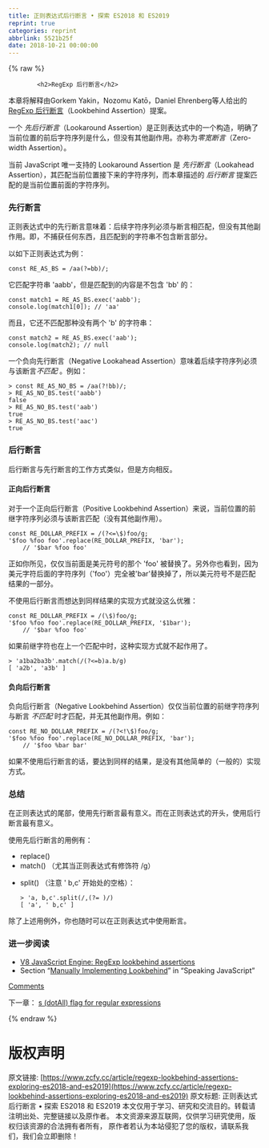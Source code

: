 ```yaml
---
title: 正则表达式后行断言 • 探索 ES2018 和 ES2019
reprint: true
categories: reprint
abbrlink: 5521b25f
date: 2018-10-21 00:00:00
---
```


{% raw %}

            <h2>RegExp 后行断言</h2>
<p>本章将解释由Gorkem Yakin，Nozomu Katō，Daniel Ehrenberg等人给出的<a href="https://github.com/tc39/proposal-regexp-lookbehind">RegExp 后行断言</a>（Lookbehind Assertion）提案。</p>
<p>一个 <em>先后行断言</em>（Lookaround Assertion）是正则表达式中的一个构造，明确了当前位置的前后字符序列是什么，但没有其他副作用。亦称为<em>零宽断言</em>（Zero-width Assertion）。</p>
<p>当前 JavaScript 唯一支持的 Lookaround Assertion 是 <em>先行断言</em>（Lookahead Assertion），其匹配当前位置接下来的字符序列，而本章描述的 <em>后行断言</em> 提案匹配的是当前位置前面的字符序列。</p>
<h3>先行断言</h3>
<p>正则表达式中的先行断言意味着：后续字符序列必须与断言相匹配，但没有其他副作用。即，不捕获任何东西，且匹配到的字符串不包含断言部分。</p>
<p>以如下正则表达式为例：</p>
<pre><code class="hljs javascript"><span class="hljs-keyword">const</span> RE_AS_BS = <span class="hljs-regexp">/aa(?=bb)/</span>;
</code></pre><p>它匹配字符串 'aabb'，但是匹配到的内容是不包含 'bb' 的：</p>
<pre><code class="hljs javascript"><span class="hljs-keyword">const</span> match1 = RE_AS_BS.exec(<span class="hljs-string">'aabb'</span>);
<span class="hljs-built_in">console</span>.log(match1[<span class="hljs-number">0</span>]); <span class="hljs-comment">// 'aa'</span>
</code></pre><p>而且，它还不匹配那种没有两个 'b' 的字符串：</p>
<pre><code class="hljs javascript"><span class="hljs-keyword">const</span> match2 = RE_AS_BS.exec(<span class="hljs-string">'aab'</span>);
<span class="hljs-built_in">console</span>.log(match2); <span class="hljs-comment">// null</span>
</code></pre><p>一个负向先行断言（Negative Lookahead Assertion）意味着后续字符序列必须与该断言<em>不匹配</em> 。例如：</p>
<pre><code class="hljs shell"><span class="hljs-meta">&gt;</span><span class="bash"> const RE_AS_NO_BS = /aa(?!bb)/;</span>
<span class="hljs-meta">&gt;</span><span class="bash"> RE_AS_NO_BS.test(<span class="hljs-string">'aabb'</span>)</span>
false
<span class="hljs-meta">&gt;</span><span class="bash"> RE_AS_NO_BS.test(<span class="hljs-string">'aab'</span>)</span>
true
<span class="hljs-meta">&gt;</span><span class="bash"> RE_AS_NO_BS.test(<span class="hljs-string">'aac'</span>)</span>
true
</code></pre><h3>后行断言</h3>
<p>后行断言与先行断言的工作方式类似，但是方向相反。</p>
<h4>正向后行断言</h4>
<p>对于一个正向后行断言（Positive Lookbehind Assertion）来说，当前位置的前继字符序列必须与该断言匹配（没有其他副作用）。</p>
<pre><code class="hljs awk">const RE_DOLLAR_PREFIX = <span class="hljs-regexp">/(?&lt;=\$)foo/g</span>;
<span class="hljs-string">'$foo %foo foo'</span>.replace(RE_DOLLAR_PREFIX, <span class="hljs-string">'bar'</span>);
    <span class="hljs-regexp">//</span> <span class="hljs-string">'$bar %foo foo'</span>
</code></pre><p>正如你所见，仅仅当前面是美元符号的那个 'foo' 被替换了。另外你也看到，因为美元字符后面的字符序列（'foo'）完全被'bar'替换掉了，所以美元符号不是匹配结果的一部分。</p>
<p>不使用后行断言而想达到同样结果的实现方式就没这么优雅：</p>
<pre><code class="hljs nsis">const RE_DOLLAR_PREFIX = /(\$)foo/g<span class="hljs-comment">;</span>
<span class="hljs-string">'<span class="hljs-variable">$foo</span> %foo foo'</span>.replace(RE_DOLLAR_PREFIX, <span class="hljs-string">'<span class="hljs-variable">$1bar</span>'</span>)<span class="hljs-comment">;</span>
    // <span class="hljs-string">'<span class="hljs-variable">$bar</span> %foo foo'</span>
</code></pre><p>如果前继字符也在上一个匹配中时，这种实现方式就不起作用了。</p>
<pre><code class="hljs awk">&gt; <span class="hljs-string">'a1ba2ba3b'</span>.match(<span class="hljs-regexp">/(?&lt;=b)a.b/g</span>)
[ <span class="hljs-string">'a2b'</span>, <span class="hljs-string">'a3b'</span> ]
</code></pre><h4>负向后行断言</h4>
<p>负向后行断言（Negative Lookbehind Assertion）仅仅当前位置的前继字符序列与断言 <em>不匹配</em>  时才匹配，并无其他副作用。例如：</p>
<pre><code class="hljs awk">const RE_NO_DOLLAR_PREFIX = <span class="hljs-regexp">/(?&lt;!\$)foo/g</span>;
<span class="hljs-string">'$foo %foo foo'</span>.replace(RE_NO_DOLLAR_PREFIX, <span class="hljs-string">'bar'</span>);
    <span class="hljs-regexp">//</span> <span class="hljs-string">'$foo %bar bar'</span>
</code></pre><p>如果不使用后行断言的话，要达到同样的结果，是没有其他简单的（一般的）实现方式。</p>
<h3>总结</h3>
<p>在正则表达式的尾部，使用先行断言最有意义。而在正则表达式的开头，使用后行断言最有意义。</p>
<p>使用先后行断言的用例有：</p>
<ul>
<li>replace()</li>
<li>match() （尤其当正则表达式有修饰符 /g）</li>
<li><p>split() （注意 ' b,c' 开始处的空格）：</p>
<pre><code class="hljs awk">&gt; <span class="hljs-string">'a, b,c'</span>.split(<span class="hljs-regexp">/,(?= )/</span>)
[ <span class="hljs-string">'a'</span>, <span class="hljs-string">' b,c'</span> ]
</code></pre></li>
</ul>
<p>除了上述用例外，你也随时可以在正则表达式中使用断言。</p>
<h3>进一步阅读</h3>
<ul>
<li><a href="https://v8project.blogspot.de/2016/02/regexp-lookbehind-assertions.html">V8 JavaScript Engine: RegExp lookbehind assertions</a></li>
<li>Section “<a href="http://speakingjs.com/es5/ch19.html#regexp-look-behind">Manually Implementing Lookbehind</a>” in “Speaking JavaScript”</li>
</ul>
<p><a href="https://github.com/rauschma/exploring-es2018-es2019/issues/5">Comments</a></p>
<p>下一章： <a href="http://exploringjs.com/es2018-es2019/ch_regexp-lookbehind-assertions.html/ch_regexp-dotall-flag.html">s (dotAll) flag for regular expressions</a></p>

          
{% endraw %}

# 版权声明
原文链接: [https://www.zcfy.cc/article/regexp-lookbehind-assertions-exploring-es2018-and-es2019](https://www.zcfy.cc/article/regexp-lookbehind-assertions-exploring-es2018-and-es2019)
原文标题: 正则表达式后行断言 • 探索 ES2018 和 ES2019
本文仅用于学习、研究和交流目的。转载请注明出处、完整链接以及原作者。
本文资源来源互联网，仅供学习研究使用，版权归该资源的合法拥有者所有，
原作者若认为本站侵犯了您的版权，请联系我们，我们会立即删除！
